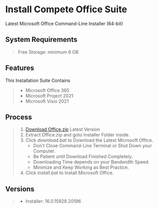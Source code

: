 # Install Compete Office Suite
Latest Microsoft Office Command-Line Installer (64-bit)

## System Requirements

> Free Storage: minimum 6 GB

## Features

This Installation Suite Contains
> * Microsoft Office 365
> * Microsoft Project 2021
> * Microsoft Visio 2021

## Process

> 1. [Download Office.zip](https://github.com/nitalukder/Office/releases/) Latest Version
> 1. Extract Office.zip and goto Installer Folder inside.
> 1. Click *download.bat* to Download the Latest Microsoft Office.
>     + Don't Close Command-Line Terminal or Shut Down your Computer.
>     + Be Patient until Download Finished Completely.
>     + Downloading Time depends on your Bandwidth Speed.
>     + Minimize and Keep Working as Best Practice.
> 1. Click *install.bat* to Install Microsoft Office.

## Versions

> * Installer: 16.0.15928.20196
